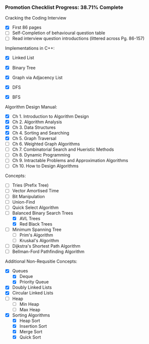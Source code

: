 ### Promotion Checklist Progress: **38.71% Complete**

Cracking the Coding Interview
  - [X] First 86 pages
  - [ ] Self-Completion of behavioural question table
  - [ ] Read interview question introductions (littered across Pg. 86-157)

Implementations in C++:
  - [X] Linked List
  - [X] Binary Tree
  - [X] Graph via Adjacency List
  - [X] DFS
  - [X] BFS


Algorithm Design Manual:
  - [X] Ch 1. Introduction to Algorithm Design
  - [X] Ch 2. Algorithm Analysis
  - [X] Ch 3. Data Structures
  - [X] Ch 4. Sorting and Searching
  - [X] Ch 5. Graph Traversal
  - [ ] Ch 6. Weighted Graph Algorithms
  - [ ] Ch 7. Combinatorial Search and Hueristic Methods
  - [ ] Ch 8. Dynamic Programming
  - [ ] Ch 9. Intractable Problems and Approximation Algorithms
  - [ ] Ch 10. How to Design Algorithms

Concepts:

- [ ] Tries (Prefix Tree)
- [ ] Vector Amortised Time
- [ ] Bit Manipulation
- [ ] Union-Find
- [ ] Quick Select Algorithm
- [ ] Balanced Binary Search Trees
  - [X] AVL Trees
  - [X] Red Black Trees
- [ ] Minimum Spanning Tree
  - [ ] Prim's Algorithm
  - [ ] Kruskal's Algorithm
- [ ] Dijkstra's Shortest Path Algorithm
- [ ] Bellman-Ford Pathfinding Algorithm

Additional Non-Requsitie Concepts:
- [X] Queues
  - [X] Deque
  - [X] Priority Queue
- [X] Doubly Linked Lists
- [X] Circular Linked Lists
- [ ] Heap
  - [ ] Min Heap
  - [ ] Max Heap
- [X] Sorting Algorithms
  - [X] Heap Sort
  - [X] Insertion Sort
  - [X] Merge Sort
  - [X] Quick Sort
